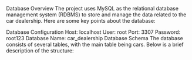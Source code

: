 Database Overview
The project uses MySQL as the relational database
management system (RDBMS) to store and manage the data related 
to the car dealership. Here are some key points about the database:

Database Configuration
Host: localhost
User: root
Port: 3307
Password: root123
Database Name: car_dealership
Database Schema
The database consists of several tables, with the main table
being cars. Below is a brief description of the structure:

